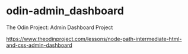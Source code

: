 # odin-admin_dashboard
The Odin Project: Admin Dashboard Project

https://www.theodinproject.com/lessons/node-path-intermediate-html-and-css-admin-dashboard